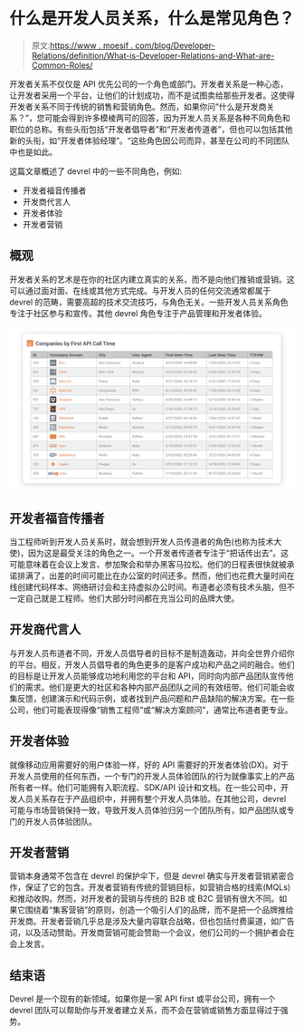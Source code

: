 # 什么是开发人员关系，什么是常见角色？

> 原文:[https://www . moesif . com/blog/Developer-Relations/definition/What-is-Developer-Relations-and-What-are-Common-Roles/](https://www.moesif.com/blog/developer-relations/definition/What-is-Developer-Relations-and-What-are-Common-Roles/)

开发者关系不仅仅是 API 优先公司的一个角色或部门。开发者关系是一种心态，让开发者采用一个平台，让他们的计划成功，而不是试图卖给那些开发者。这使得开发者关系不同于传统的销售和营销角色。然而，如果你问“什么是开发商关系？”，您可能会得到许多模棱两可的回答，因为开发人员关系是各种不同角色和职位的总称。有些头衔包括“开发者倡导者”和“开发者传道者”，但也可以包括其他新的头衔，如“开发者体验经理”。“这些角色因公司而异，甚至在公司的不同团队中也是如此。

这篇文章概述了 devrel 中的一些不同角色，例如:

*   开发者福音传播者
*   开发商代言人
*   开发者体验
*   开发者营销

## 概观

开发者关系的艺术是在你的社区内建立真实的关系，而不是向他们推销或营销。这可以通过面对面、在线或其他方式完成。与开发人员的任何交流通常都属于 devrel 的范畴，需要高超的技术交流技巧，与角色无关。一些开发人员关系角色专注于社区参与和宣传。其他 devrel 角色专注于产品管理和开发者体验。

![Runscope test editor](img/ed8078a00820d7d37394cf948203677e.png)

## 开发者福音传播者

当工程师听到开发人员关系时，就会想到开发人员传道者的角色(也称为技术大使)，因为这是最受关注的角色之一。一个开发者传道者专注于“把话传出去”。这可能意味着在会议上发言、参加聚会和举办黑客马拉松。他们的日程表很快就被承诺排满了，出差的时间可能比在办公室的时间还多。然而，他们也花费大量时间在线创建代码样本、网络研讨会和主持虚拟办公时间。布道者必须有技术头脑，但不一定自己就是工程师。他们大部分时间都在充当公司的品牌大使。

## 开发商代言人

与开发人员布道者不同，开发人员倡导者的目标不是制造轰动，并向全世界介绍你的平台。相反，开发人员倡导者的角色更多的是客户成功和产品之间的融合。他们的目标是让开发人员能够成功地利用您的平台和 API，同时向内部产品团队宣传他们的需求。他们是更大的社区和各种内部产品团队之间的有效纽带。他们可能会收集反馈，创建演示和代码示例，或者找到产品问题和产品缺陷的解决方案。在一些公司，他们可能表现得像“销售工程师”或“解决方案顾问”，通常比布道者更专业。

## 开发者体验

就像移动应用需要好的用户体验一样，好的 API 需要好的开发者体验(DX)。对于开发人员使用的任何东西，一个专门的开发人员体验团队的行为就像事实上的产品所有者一样。他们可能拥有入职流程、SDK/API 设计和文档。在一些公司中，开发人员关系存在于产品组织中，并拥有整个开发人员体验。在其他公司，devrel 可能与市场营销保持一致，导致开发人员体验归另一个团队所有，如产品团队或专门的开发人员体验团队。

## 开发者营销

营销本身通常不包含在 devrel 的保护伞下，但是 devrel 确实与开发者营销紧密合作，保证了它的包含。开发者营销有传统的营销目标，如营销合格的线索(MQLs)和推动收购。然而，对开发者的营销与传统的 B2B 或 B2C 营销有很大不同。如果它围绕着“集客营销”的原则，创造一个吸引人们的品牌，而不是把一个品牌推给开发商。开发者营销几乎总是涉及大量内容联合战略，但也包括付费渠道，如广告词，以及活动赞助。开发商营销可能会赞助一个会议，他们公司的一个拥护者会在会上发言。

## 结束语

Devrel 是一个现有的新领域。如果你是一家 API first 或平台公司，拥有一个 devrel 团队可以帮助你与开发者建立关系，而不会在营销或销售方面显得过于强势。